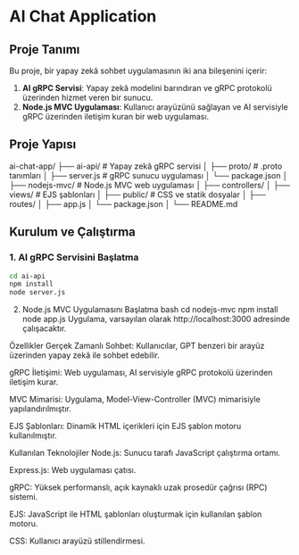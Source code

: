 # AI Chat Application

## Proje Tanımı

Bu proje, bir yapay zekâ sohbet uygulamasının iki ana bileşenini içerir:

1. **AI gRPC Servisi**: Yapay zekâ modelini barındıran ve gRPC protokolü üzerinden hizmet veren bir sunucu.
2. **Node.js MVC Uygulaması**: Kullanıcı arayüzünü sağlayan ve AI servisiyle gRPC üzerinden iletişim kuran bir web uygulaması.

## Proje Yapısı
ai-chat-app/
├── ai-api/ # Yapay zekâ gRPC servisi
│ ├── proto/ # .proto tanımları
│ ├── server.js # gRPC sunucu uygulaması
│ └── package.json
│
├── nodejs-mvc/ # Node.js MVC web uygulaması
│ ├── controllers/
│ ├── views/ # EJS şablonları
│ ├── public/ # CSS ve statik dosyalar
│ ├── routes/
│ ├── app.js
│ └── package.json
│
└── README.md


## Kurulum ve Çalıştırma

### 1. AI gRPC Servisini Başlatma

```bash
cd ai-api
npm install
node server.js
```
2. Node.js MVC Uygulamasını Başlatma
bash
cd nodejs-mvc
npm install
node app.js
Uygulama, varsayılan olarak http://localhost:3000 adresinde çalışacaktır.

Özellikler
Gerçek Zamanlı Sohbet: Kullanıcılar, GPT benzeri bir arayüz üzerinden yapay zekâ ile sohbet edebilir.

gRPC İletişimi: Web uygulaması, AI servisiyle gRPC protokolü üzerinden iletişim kurar.

MVC Mimarisi: Uygulama, Model-View-Controller (MVC) mimarisiyle yapılandırılmıştır.

EJS Şablonları: Dinamik HTML içerikleri için EJS şablon motoru kullanılmıştır.

Kullanılan Teknolojiler
Node.js: Sunucu tarafı JavaScript çalıştırma ortamı.

Express.js: Web uygulaması çatısı.

gRPC: Yüksek performanslı, açık kaynaklı uzak prosedür çağrısı (RPC) sistemi.

EJS: JavaScript ile HTML şablonları oluşturmak için kullanılan şablon motoru.

CSS: Kullanıcı arayüzü stillendirmesi.
